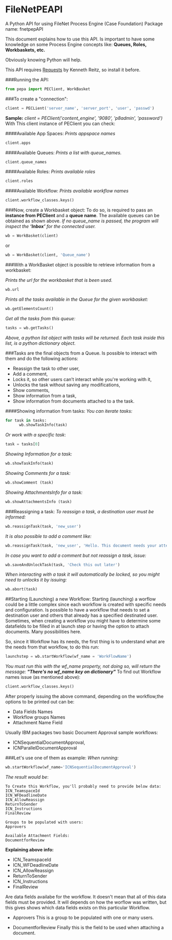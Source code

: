 # FileNetPEAPI
A Python API for using FileNet Process Engine (Case Foundation)
Package name: fnetpepAPI

This document explains how to use this API.
Is important to have some knowledge on some Process Engine concepts like:
**Queues, Roles, Workbaskets, etc.**

Obviously knowing Python will help.

This API requires [Requests](https://github.com/kennethreitz/requests) by Kenneth Reitz, so install it before.

###Running the API:
```python
from pepa import PEClient, WorkBasket
```
###To create a "connection":
```python
client = PECLient('server_name', 'server_port', 'user', 'passwd')
```
**Sample:**
*client = PEClient('content_engine', '9080', 'p8admin', 'password')*
With This client instance of PEClient  you can check:

####Available App Spaces:
*Prints appspace names*
```python
client.apps
```
####Available Queues:
*Prints a list with queue_names.*
```python
client.queue_names
```
####Available Roles:
*Prints available roles*
```python
client.roles
```
####Available Workflow:
*Prints available workflow names*
```python
client.workflow_classes.keys()
```
###Now, create a Workbasket object:
To do so, is required to pass an **instance from PEClient** and a **queue name**.
The available queues can be obtained as shown above.
*If no queue_name is passed, the program will inspect the **‘Inbox’** for the connected user.*
```python
wb = WorkBasket(client)
```
or
```python
wb = WorkBasket(client, 'Queue_name')
```
###With a WorkBasket object is possible to retrieve information from a workbasket:

*Prints the url for the workbasket that is been used.*
```python
wb.url
```
*Prints all the tasks available in the Queue for the given workbasket:*
```python
wb.getElementsCount()
```
*Get all the tasks from this queue:*
```python
tasks = wb.getTasks()
```
*Above, a python list object with tasks will be returned.
Each task inside this list, is a python dictionary object.*

###Tasks are the final objects from a Queue. Is possible to interact with them and do the following actions:
- Reassign the task to other user, 
- Add a comment, 
- Locks it, so other users can’t interact while you're working with it, 
- Unlocks the task without saving any modifications, 
- Show comments, 
- Show information from a task, 
- Show information from documents attached to a the task.

####Showing information from tasks:
*You can iterate tasks:*
```python
for task in tasks:      
      wb.showTaskInfo(task)
```            
*Or work with a specific task*:
```python
task = tasks[0]
```
*Showing Information for a task:*
```python
wb.showTaskInfo(task)
```
*Showing Comments for a task:*
```python
wb.showComment (task)
```
*Showing AttachmentsInfo for a task:*
```python
wb.showAttachmentsInfo (task)
```
###Reassigning a task:
*To reassign a task, a destination user must be informed:*
```python
wb.reassignTask(task, 'new_user')
```
*It is also possible to add a comment like:*
```python
wb.reassignTask(task, 'new_user', 'Hello. This document needs your attention')
```
*In case you want to add a comment but not reassign a task, issue:*
```python
wb.saveAndUnlockTask(task, 'Check this out later')
```
*When interacting with a task it will automatically be locked, so you might need to unlocks it by issuing:*
```python
wb.abort(task)
```
##Starting (Launching) a new Workflow:
Starting (launching) a worflow could be a little complex since each workflow is created with specific needs and configuration.
Is possible to have a workflow that needs to set a destination user and others that already has a specified destinated user.
Sometimes, when creating a workflow you might have to determine some datafields to be filled in at launch step or having the option to attach documents. Many possibilities here.

So, since it Workflow has its needs, the first thing is to understand what are the needs from that workflow, to do this run:
```python
launchstep = wb.startWorkflow(wf_name = 'WorkFlowName')
```
*You must run this with the wf_name property, not doing so, will return the message:
**"There's no wf_name key on dictionary"***
To find out Workflow names issue (as mentioned above):
```python
client.workflow_classes.keys()
```
After properly issuing the above command, depending on the workflow,the options to be printed out can be:
- Data Fields Names
- Workflow groups Names
- Attachment Name Field

Usually IBM packages two basic Document Approval sample workflows:
- ICNSequentialDocumentApproval,
- ICNParallelDocumentApproval

###Let's use one of them as example:
*When running:*
```python
wb.startWorkflow(wf_name='ICNSequentialDocumentApproval')
```
*The result would be*:
```
To Create this Workflow, you'll probably need to provide below data:
ICN_TeamspaceId
ICN_WFDeadlineDate
ICN_AllowReassign
ReturnToSender
ICN_Instructions
FinalReview

Groups to be populated with users:
Approvers

Available Attachment Fields:
DocumentforReview

```
**Explaining above info:**
- ICN_TeamspaceId
- ICN_WFDeadlineDate
- ICN_AllowReassign
- ReturnToSender
- ICN_Instructions
- FinalReview

Are data fields availabe for the workflow. It doesn't mean that all of this data fields must be provided. It will depends on how the worflow was written, but this gives shows which data fields exists on this particular Workflow.

- Approvers
This is a group to be populated with one or many users.

- DocumentforReview
Finally this is the field to be used when attaching a document.

